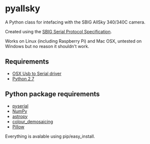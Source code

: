 pyallsky
========

A Python class for intefacing with the SBIG AllSky 340/340C camera.

Created using the [SBIG Serial Protocol Specification](ftp://sbig.com/pub/devsw/SG4_AllSky-340_SerialSpec.pdf).

Works on Linux (including Raspberry Pi) and Mac OSX, untested on Windows but no reason it shouldn't work.

Requirements
------------
* [OSX Usb to Serial driver](http://plugable.com/drivers/prolific/)
* [Python 2.7](http://python.org)

Python package requirements
-------------------
* [pyserial](http://pyserial.sourceforge.net/)
* [NumPy](http://www.numpy.org/)
* [astropy](https://astropy.readthedocs.org/en/stable/)
* [colour_demosaicing](https://pypi.python.org/pypi/colour-demosaicing)
* [Pillow](http://python-pillow.org/)

Everything is avalable using pip/easy_install.
